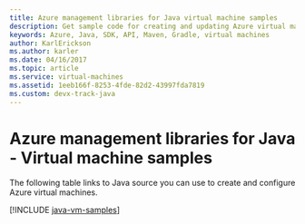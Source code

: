 ```yaml
---
title: Azure management libraries for Java virtual machine samples
description: Get sample code for creating and updating Azure virtual machines using the Azure management libraries for Java
keywords: Azure, Java, SDK, API, Maven, Gradle, virtual machines
author: KarlErickson
ms.author: karler
ms.date: 04/16/2017
ms.topic: article
ms.service: virtual-machines
ms.assetid: 1eeb166f-8253-4fde-82d2-43997fda7819
ms.custom: devx-track-java
---
```


# Azure management libraries for Java - Virtual machine samples

The following table links to Java source you can use to create and configure Azure virtual machines.

[!INCLUDE [java-vm-samples](includes/java-vm-samples.md)]
